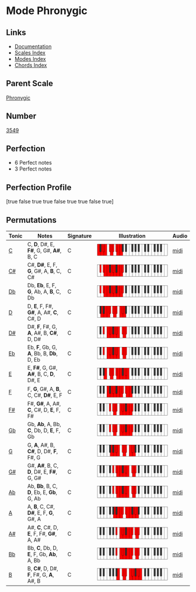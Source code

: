 # Mode Phronygic

## Links

- [Documentation](index.md)
- [Scales Index](Scales.md)
- [Modes Index](Modes.md)
- [Chords Index](Chords.md)

## Parent Scale

[Phronygic](ScalePhronygic.md)

## Number

[3549](https://ianring.com/musictheory/scales/3549)

## Perfection

- 6 Perfect notes
- 3 Perfect notes

## Perfection Profile

[true false true true false true true false true]

## Permutations

| Tonic | Notes | Signature | Illustration | Audio |
|-------|-------|-----------|--------------|-------|
| [C](ModeCNaturalPhronygic.md) | C, **D**, D#, E, **F#**, G, G#, **A#**, B, C | C | ![CNaturalPhronygic](ModeCNaturalPhronygic.png) | [midi](https://github.com/edipermadi/music/blob/main/docs/ModeCNaturalPhronygic.mid?raw=true) |
| [C#](ModeCSharpPhronygic.md) | C#, **D#**, E, F, **G**, G#, A, **B**, C, C# | C | ![CSharpPhronygic](ModeCSharpPhronygic.png) | [midi](https://github.com/edipermadi/music/blob/main/docs/ModeCSharpPhronygic.mid?raw=true) |
| [Db](ModeDFlatPhronygic.md) | Db, **Eb**, E, F, **G**, Ab, A, **B**, C, Db | C | ![DFlatPhronygic](ModeDFlatPhronygic.png) | [midi](https://github.com/edipermadi/music/blob/main/docs/ModeDFlatPhronygic.mid?raw=true) |
| [D](ModeDNaturalPhronygic.md) | D, **E**, F, F#, **G#**, A, A#, **C**, C#, D | C | ![DNaturalPhronygic](ModeDNaturalPhronygic.png) | [midi](https://github.com/edipermadi/music/blob/main/docs/ModeDNaturalPhronygic.mid?raw=true) |
| [D#](ModeDSharpPhronygic.md) | D#, **F**, F#, G, **A**, A#, B, **C#**, D, D# | C | ![DSharpPhronygic](ModeDSharpPhronygic.png) | [midi](https://github.com/edipermadi/music/blob/main/docs/ModeDSharpPhronygic.mid?raw=true) |
| [Eb](ModeEFlatPhronygic.md) | Eb, **F**, Gb, G, **A**, Bb, B, **Db**, D, Eb | C | ![EFlatPhronygic](ModeEFlatPhronygic.png) | [midi](https://github.com/edipermadi/music/blob/main/docs/ModeEFlatPhronygic.mid?raw=true) |
| [E](ModeENaturalPhronygic.md) | E, **F#**, G, G#, **A#**, B, C, **D**, D#, E | C | ![ENaturalPhronygic](ModeENaturalPhronygic.png) | [midi](https://github.com/edipermadi/music/blob/main/docs/ModeENaturalPhronygic.mid?raw=true) |
| [F](ModeFNaturalPhronygic.md) | F, **G**, G#, A, **B**, C, C#, **D#**, E, F | C | ![FNaturalPhronygic](ModeFNaturalPhronygic.png) | [midi](https://github.com/edipermadi/music/blob/main/docs/ModeFNaturalPhronygic.mid?raw=true) |
| [F#](ModeFSharpPhronygic.md) | F#, **G#**, A, A#, **C**, C#, D, **E**, F, F# | C | ![FSharpPhronygic](ModeFSharpPhronygic.png) | [midi](https://github.com/edipermadi/music/blob/main/docs/ModeFSharpPhronygic.mid?raw=true) |
| [Gb](ModeGFlatPhronygic.md) | Gb, **Ab**, A, Bb, **C**, Db, D, **E**, F, Gb | C | ![GFlatPhronygic](ModeGFlatPhronygic.png) | [midi](https://github.com/edipermadi/music/blob/main/docs/ModeGFlatPhronygic.mid?raw=true) |
| [G](ModeGNaturalPhronygic.md) | G, **A**, A#, B, **C#**, D, D#, **F**, F#, G | C | ![GNaturalPhronygic](ModeGNaturalPhronygic.png) | [midi](https://github.com/edipermadi/music/blob/main/docs/ModeGNaturalPhronygic.mid?raw=true) |
| [G#](ModeGSharpPhronygic.md) | G#, **A#**, B, C, **D**, D#, E, **F#**, G, G# | C | ![GSharpPhronygic](ModeGSharpPhronygic.png) | [midi](https://github.com/edipermadi/music/blob/main/docs/ModeGSharpPhronygic.mid?raw=true) |
| [Ab](ModeAFlatPhronygic.md) | Ab, **Bb**, B, C, **D**, Eb, E, **Gb**, G, Ab | C | ![AFlatPhronygic](ModeAFlatPhronygic.png) | [midi](https://github.com/edipermadi/music/blob/main/docs/ModeAFlatPhronygic.mid?raw=true) |
| [A](ModeANaturalPhronygic.md) | A, **B**, C, C#, **D#**, E, F, **G**, G#, A | C | ![ANaturalPhronygic](ModeANaturalPhronygic.png) | [midi](https://github.com/edipermadi/music/blob/main/docs/ModeANaturalPhronygic.mid?raw=true) |
| [A#](ModeASharpPhronygic.md) | A#, **C**, C#, D, **E**, F, F#, **G#**, A, A# | C | ![ASharpPhronygic](ModeASharpPhronygic.png) | [midi](https://github.com/edipermadi/music/blob/main/docs/ModeASharpPhronygic.mid?raw=true) |
| [Bb](ModeBFlatPhronygic.md) | Bb, **C**, Db, D, **E**, F, Gb, **Ab**, A, Bb | C | ![BFlatPhronygic](ModeBFlatPhronygic.png) | [midi](https://github.com/edipermadi/music/blob/main/docs/ModeBFlatPhronygic.mid?raw=true) |
| [B](ModeBNaturalPhronygic.md) | B, **C#**, D, D#, **F**, F#, G, **A**, A#, B | C | ![BNaturalPhronygic](ModeBNaturalPhronygic.png) | [midi](https://github.com/edipermadi/music/blob/main/docs/ModeBNaturalPhronygic.mid?raw=true) |
